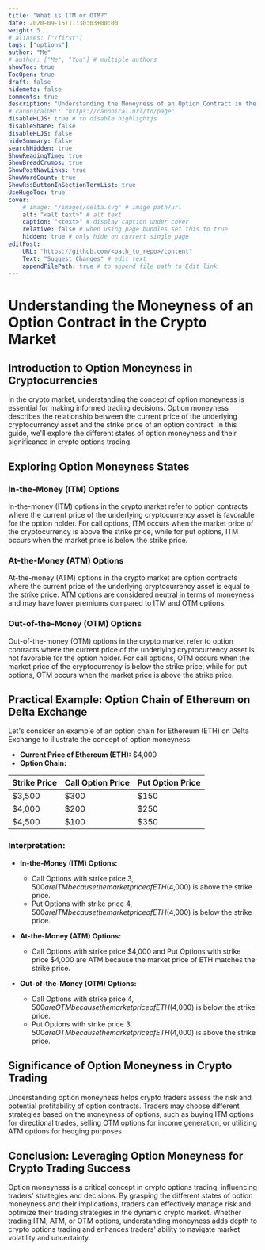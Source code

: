 ```yaml
---
title: "What is ITM or OTM?"
date: 2020-09-15T11:30:03+00:00
weight: 5
# aliases: ["/first"]
tags: ["options"]
author: "Me"
# author: ["Me", "You"] # multiple authors
showToc: true
TocOpen: true
draft: false
hidemeta: false
comments: true
description: "Understanding the Moneyness of an Option Contract in the Crypto Market"
# canonicalURL: "https://canonical.url/to/page"
disableHLJS: true # to disable highlightjs
disableShare: false
disableHLJS: false
hideSummary: false
searchHidden: true
ShowReadingTime: true
ShowBreadCrumbs: true
ShowPostNavLinks: true
ShowWordCount: true
ShowRssButtonInSectionTermList: true
UseHugoToc: true
cover:
    # image: "/images/delta.svg" # image path/url
    alt: "<alt text>" # alt text
    caption: "<text>" # display caption under cover
    relative: false # when using page bundles set this to true
    hidden: true # only hide on current single page
editPost:
    URL: "https://github.com/<path_to_repo>/content"
    Text: "Suggest Changes" # edit text
    appendFilePath: true # to append file path to Edit link
---
```


# Understanding the Moneyness of an Option Contract in the Crypto Market

## Introduction to Option Moneyness in Cryptocurrencies

In the crypto market, understanding the concept of option moneyness is essential for making informed trading decisions. Option moneyness describes the relationship between the current price of the underlying cryptocurrency asset and the strike price of an option contract. In this guide, we'll explore the different states of option moneyness and their significance in crypto options trading.

## Exploring Option Moneyness States

### In-the-Money (ITM) Options

In-the-money (ITM) options in the crypto market refer to option contracts where the current price of the underlying cryptocurrency asset is favorable for the option holder. For call options, ITM occurs when the market price of the cryptocurrency is above the strike price, while for put options, ITM occurs when the market price is below the strike price.

### At-the-Money (ATM) Options

At-the-money (ATM) options in the crypto market are option contracts where the current price of the underlying cryptocurrency asset is equal to the strike price. ATM options are considered neutral in terms of moneyness and may have lower premiums compared to ITM and OTM options.

### Out-of-the-Money (OTM) Options

Out-of-the-money (OTM) options in the crypto market refer to option contracts where the current price of the underlying cryptocurrency asset is not favorable for the option holder. For call options, OTM occurs when the market price of the cryptocurrency is below the strike price, while for put options, OTM occurs when the market price is above the strike price.

## Practical Example: Option Chain of Ethereum on Delta Exchange

Let's consider an example of an option chain for Ethereum (ETH) on Delta Exchange to illustrate the concept of option moneyness:

- **Current Price of Ethereum (ETH):** $4,000
- **Option Chain:**

| Strike Price | Call Option Price | Put Option Price |
|--------------|-------------------|------------------|
| $3,500       | $300              | $150             |
| $4,000       | $200              | $250             |
| $4,500       | $100              | $350             |

### Interpretation:

- **In-the-Money (ITM) Options:** 
  - Call Options with strike price $3,500 are ITM because the market price of ETH ($4,000) is above the strike price.
  - Put Options with strike price $4,500 are ITM because the market price of ETH ($4,000) is below the strike price.

- **At-the-Money (ATM) Options:** 
  - Call Options with strike price $4,000 and Put Options with strike price $4,000 are ATM because the market price of ETH matches the strike price.

- **Out-of-the-Money (OTM) Options:** 
  - Call Options with strike price $4,500 are OTM because the market price of ETH ($4,000) is below the strike price.
  - Put Options with strike price $3,500 are OTM because the market price of ETH ($4,000) is above the strike price.

## Significance of Option Moneyness in Crypto Trading

Understanding option moneyness helps crypto traders assess the risk and potential profitability of option contracts. Traders may choose different strategies based on the moneyness of options, such as buying ITM options for directional trades, selling OTM options for income generation, or utilizing ATM options for hedging purposes.

## Conclusion: Leveraging Option Moneyness for Crypto Trading Success

Option moneyness is a critical concept in crypto options trading, influencing traders' strategies and decisions. By grasping the different states of option moneyness and their implications, traders can effectively manage risk and optimize their trading strategies in the dynamic crypto market. Whether trading ITM, ATM, or OTM options, understanding moneyness adds depth to crypto options trading and enhances traders' ability to navigate market volatility and uncertainty.
